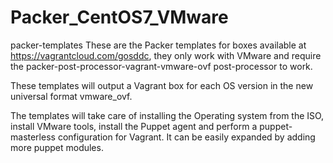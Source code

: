 # Packer_CentOS7_VMware
packer-templates
These are the Packer templates for boxes available at https://vagrantcloud.com/gosddc, they only work with VMware and require the packer-post-processor-vagrant-vmware-ovf post-processor to work.

These templates will output a Vagrant box for each OS version in the new universal format vmware_ovf.

The templates will take care of installing the Operating system from the ISO, install VMware tools, install the Puppet agent and perform a puppet-masterless configuration for Vagrant. It can be easily expanded by adding more puppet modules.

